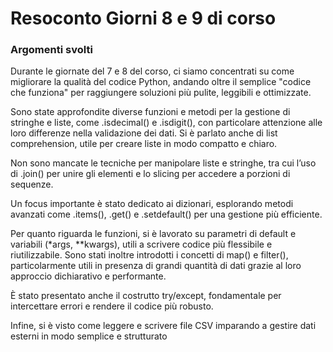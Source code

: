 <h1 align="left"> Resoconto Giorni 8 e 9 di corso </h1>

###

<h3 align="left"> Argomenti svolti</h3>
<p align="left"> 
Durante le giornate del 7 e 8 del corso, ci siamo concentrati su come migliorare la qualità del codice Python, andando oltre il semplice "codice che funziona" per raggiungere soluzioni più pulite, leggibili e ottimizzate.

Sono state approfondite diverse funzioni e metodi per la gestione di stringhe e liste, come .isdecimal() e .isdigit(), con particolare attenzione alle loro differenze nella validazione dei dati. Si è parlato anche di list comprehension, utile per creare liste in modo compatto e chiaro.

Non sono mancate le tecniche per manipolare liste e stringhe, tra cui l’uso di .join() per unire gli elementi e lo slicing per accedere a porzioni di sequenze.

Un focus importante è stato dedicato ai dizionari, esplorando metodi avanzati come .items(), .get() e .setdefault() per una gestione più efficiente.

Per quanto riguarda le funzioni, si è lavorato su parametri di default e variabili (*args, **kwargs), utili a scrivere codice più flessibile e riutilizzabile. Sono stati inoltre introdotti i concetti di map() e filter(), particolarmente utili in presenza di grandi quantità di dati grazie al loro approccio dichiarativo e performante.

È stato presentato anche il costrutto try/except, fondamentale per intercettare errori e rendere il codice più robusto.

Infine, si è visto come leggere e scrivere file CSV imparando a gestire dati esterni in modo semplice e strutturato
</p>
